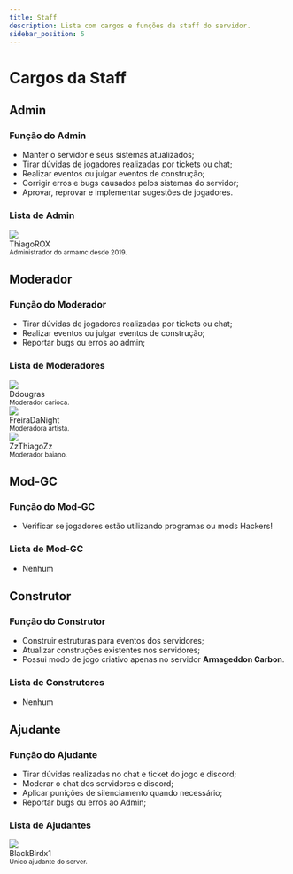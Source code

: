 ```yaml
---
title: Staff
description: Lista com cargos e funções da staff do servidor.
sidebar_position: 5
---
```


# Cargos da Staff

## Admin

### Função do Admin
* Manter o servidor e seus sistemas atualizados;
* Tirar dúvidas de jogadores realizadas por tickets ou chat;
* Realizar eventos ou julgar eventos de construção;
* Corrigir erros e bugs causados pelos sistemas do servidor;
* Aprovar, reprovar e implementar sugestões de jogadores.

### Lista de Admin

<div class="avatar" style={{margin: 10}}>
  <img
    class="avatar__photo avatar__photo--lg"
    src="http://cravatar.eu/avatar/ThiagoROX/128.png" />
  <div class="avatar__intro">
    <div class="avatar__name">ThiagoROX</div>
    <small class="avatar__subtitle">
      Administrador do armamc desde 2019.
    </small>
  </div>
</div>

## Moderador

### Função do Moderador
* Tirar dúvidas de jogadores realizadas por tickets ou chat;
* Realizar eventos ou julgar eventos de construção;
* Reportar bugs ou erros ao admin;

### Lista de Moderadores

<div class="avatar" style={{margin: 10}}>
  <img
    class="avatar__photo avatar__photo--lg"
    src="http://cravatar.eu/avatar/Ddougras/128.png" />
  <div class="avatar__intro">
    <div class="avatar__name">Ddougras</div>
    <small class="avatar__subtitle">
      Moderador carioca.
    </small>
  </div>
</div>
<div class="avatar" style={{margin: 10}}>
  <img
    class="avatar__photo avatar__photo--lg"
    src="http://cravatar.eu/avatar/FreiraDaNight/128.png" />
  <div class="avatar__intro">
    <div class="avatar__name">FreiraDaNight</div>
    <small class="avatar__subtitle">
      Moderadora artista.
    </small>
  </div>
</div>
<div class="avatar" style={{margin: 10}}>
  <img
    class="avatar__photo avatar__photo--lg"
    src="http://cravatar.eu/avatar/ZzThiagoZz/128.png" />
  <div class="avatar__intro">
    <div class="avatar__name">ZzThiagoZz</div>
    <small class="avatar__subtitle">
      Moderador baiano.
    </small>
  </div>
</div>

## Mod-GC

### Função do Mod-GC
* Verificar se jogadores estão utilizando programas ou mods Hackers!

### Lista de Mod-GC
* Nenhum

## Construtor

### Função do Construtor
* Construir estruturas para eventos dos servidores;
* Atualizar construções existentes nos servidores;
* Possui modo de jogo criativo apenas no servidor **Armageddon Carbon**.

### Lista de Construtores
* Nenhum

## Ajudante

### Função do Ajudante
* Tirar dúvidas realizadas no chat e ticket do jogo e discord;
* Moderar o chat dos servidores e discord;
* Aplicar punições de silenciamento quando necessário;
* Reportar bugs ou erros ao Admin;

### Lista de Ajudantes

<div class="avatar" style={{margin: 10}}>
  <img
    class="avatar__photo avatar__photo--lg"
    src="http://cravatar.eu/avatar/BlackBirdx1/128.png" />
  <div class="avatar__intro">
    <div class="avatar__name">BlackBirdx1</div>
    <small class="avatar__subtitle">
      Único ajudante do server.
    </small>
  </div>
</div>